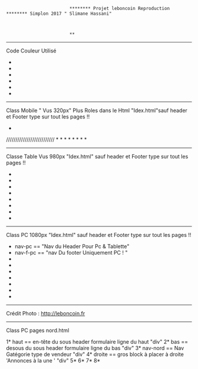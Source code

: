                             ******** Projet leboncoin Reproduction ******** Simplon 2017 " Slimane Hassani"



                            ** 


-------------------------------------------------------------------------------------------------------------------------------------------------------------
   Code Couleur Utilisé                          

   *
   *
   *
   *
   *
   *



-------------------------------------------------------------------------------------------------------------------------------------------------------------

Class Mobile " Vus 320px"   Plus Roles dans le Html  "Idex.html"sauf header et Footer type sur tout les pages !!

*
//////////////////////////
*
*
*
*
*
*
*
*

-------------------------------------------------------------------------------------------------------------------------------------------------------------

Classe Table  Vus 980px  "Idex.html"  sauf header et Footer type sur tout les pages !!

*
*
*
*
*
*
*
*

-------------------------------------------------------------------------------------------------------------------------------------------------------------

 
Class PC 1080px  "Idex.html"  sauf header et Footer type sur tout les pages !! 

*   nav-pc ==   "Nav du Header Pour Pc & Tablette"
*	 nav-f-pc == 	"nav Du footer Uniquement PC ! "
*
*
*
*
*
*
*


-------------------------------------------------------------------------------------------------------------------------------------------------------------

Crédit Photo : http://leboncoin.fr 









----------------------------------------------------------------------------------------------------------------------

Class PC pages nord.html 

1* 	haut == en-tête du sous header formulaire ligne du haut  "div"
2*	bas == desous du sous header formulaire ligne du bas  "div"
3*	nav-nord == Nav Gatégorie type de vendeur  "div"
4*	droite == gros block à placer à droite 'Annonces à la une ' "div"
5*
6*
7*
8*




